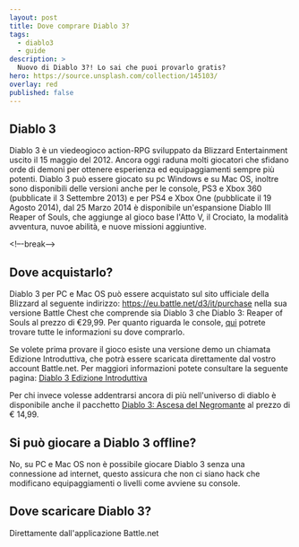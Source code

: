 ```yaml
---
layout: post
title: Dove comprare Diablo 3?
tags:
  - diablo3
  - guide
description: >
  Nuovo di Diablo 3?! Lo sai che puoi provarlo gratis? 
hero: https://source.unsplash.com/collection/145103/
overlay: red
published: false
---
```

## Diablo 3
Diablo 3 è un viedeogioco action-RPG sviluppato da Blizzard Entertainment uscito il 15 maggio del 2012. Ancora oggi raduna molti giocatori che sfidano orde di demoni per ottenere esperienza ed equipaggiamenti sempre più potenti. Diablo 3 può essere giocato su pc Windows e su Mac OS, inoltre sono disponibili delle versioni anche per le console, PS3 e Xbox 360 (pubblicate il 3 Settembre 2013) e per PS4 e Xbox One (pubblicate il 19 Agosto 2014), dal 25 Marzo 2014 è disponibile un'espansione Diablo III Reaper of Souls, che aggiunge al gioco base l'Atto V, il Crociato, la modalità avventura, nuvoe abilità, e nuove missioni aggiuntive.

<!–-break-–>

## Dove acquistarlo?

Diablo 3 per PC e Mac OS può essere acquistato sul sito ufficiale della Blizzard al seguente indirizzo: <a href="https://eu.battle.net/d3/it/purchase">https://eu.battle.net/d3/it/purchase</a> nella sua versione Battle Chest che comprende sia Diablo 3 che Diablo 3: Reaper of Souls al prezzo di €29,99. Per quanto riguarda le console, <a href="https://eu.battle.net/d3/it/console/">qui</a> potrete trovare tutte le informazioni su dove comprarlo.

Se volete prima provare il gioco esiste una versione demo un chiamata Edizione Introduttiva, che potrà essere scaricata direttamente dal vostro account Battle.net. Per maggiori informazioni potete consultare la seguente pagina: <a href="https://eu.battle.net/d3/it/blog/10042264/finalmente-disponibile-ledizione-introduttiva-gratuita-di-diablo-iii-15-08-2012">Diablo 3 Edizione Introduttiva</a>

Per chi invece volesse addentrarsi ancora di più nell'universo di diablo è disponibile anche il pacchetto <a href="https://eu.battle.net/shop/it/product/diablo-iii-rise-of-the-necromancer">Diablo 3: Ascesa del Negromante</a> al prezzo di € 14,99.

## Si può giocare a Diablo 3 offline?
No, su PC e Mac OS non è possibile giocare Diablo 3 senza una connessione ad internet, questo assicura che non ci siano hack che modificano equipaggiamenti o livelli come avviene su console.

## Dove scaricare Diablo 3?
Direttamente dall'applicazione Battle.net